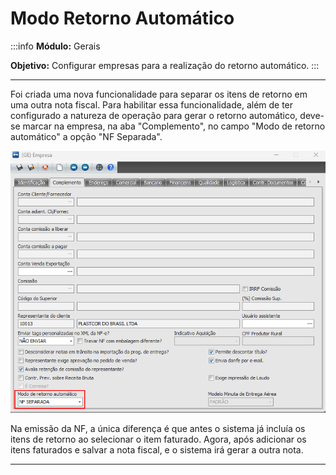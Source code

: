 # Modo Retorno Automático

:::info
**Módulo:** Gerais

**Objetivo:** Configurar empresas para a realização do retorno automático.
:::

---

Foi criada uma nova funcionalidade para separar os itens de retorno em uma outra nota fiscal. Para habilitar essa funcionalidade, além de ter configurado a natureza de operação para gerar o retorno automático, deve-se marcar na empresa, na aba "Complemento", no campo "Modo de retorno automático" a opção "NF Separada".

![empresa-retorno-automatico](./img/empresa-retorno-automatico/empresa-retorno-automatico.png)

Na emissão da NF, a única diferença é que antes o sistema já incluía os itens de retorno ao selecionar o item faturado. Agora, após adicionar os itens faturados e salvar a nota fiscal, e o sistema irá gerar a outra nota.

---